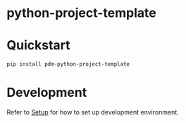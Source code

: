 # python-project-template

# Quickstart

```bash
pip install pdm-python-project-template
```

# Development

Refer to [Setup](docs/setup.md) for how to set up development environment.